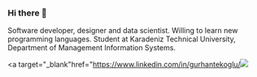 ### Hi there 🤙

Software developer, designer and data scientist. Willing to learn new programming languages. Student at Karadeniz Technical University, Department of Management Information Systems.

<a target="_blank"href="https://www.linkedin.com/in/gurhantekoglu/<img src="https://img.shields.io/badge/linkedin-%230077B5.svg?&style=for-the-badge&logo=linkedin&logoColor=white" /></a>&nbsp;&nbsp;&nbsp;&nbsp;

